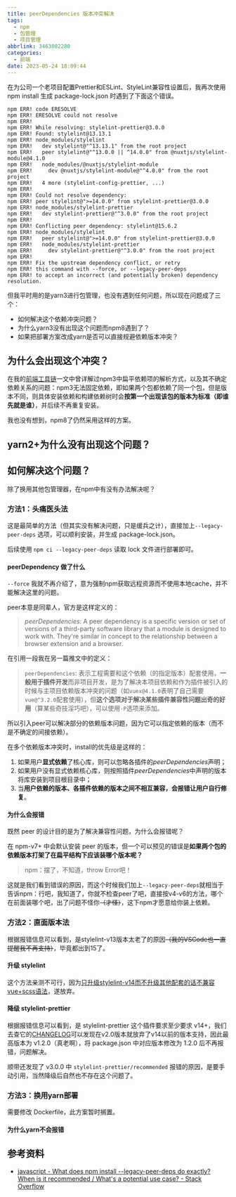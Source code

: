 ```yaml
---
title: peerDependencies 版本冲突解决
tags:
  - npm
  - 包管理
  - 项目管理
abbrlink: 3463082280
categories:
  - 前端
date: 2023-05-24 18:09:44
---
```


在为公司一个老项目配置Prettier和ESLint、StyleLint兼容性设置后，我再次使用 npm install 生成 package-lock.json 时遇到了下面这个错误。

<!--more-->

```log
npm ERR! code ERESOLVE
npm ERR! ERESOLVE could not resolve
npm ERR!
npm ERR! While resolving: stylelint-prettier@3.0.0
npm ERR! Found: stylelint@13.13.1
npm ERR! node_modules/stylelint
npm ERR!   dev stylelint@"^13.13.1" from the root project
npm ERR!   peer stylelint@"^13.0.0 || ^14.0.0" from @nuxtjs/stylelint-module@4.1.0
npm ERR!   node_modules/@nuxtjs/stylelint-module
npm ERR!     dev @nuxtjs/stylelint-module@"^4.0.0" from the root project
npm ERR!   4 more (stylelint-config-prettier, ...)
npm ERR!
npm ERR! Could not resolve dependency:
npm ERR! peer stylelint@">=14.0.0" from stylelint-prettier@3.0.0
npm ERR! node_modules/stylelint-prettier
npm ERR!   dev stylelint-prettier@"^3.0.0" from the root project
npm ERR!
npm ERR! Conflicting peer dependency: stylelint@15.6.2
npm ERR! node_modules/stylelint
npm ERR!   peer stylelint@">=14.0.0" from stylelint-prettier@3.0.0
npm ERR!   node_modules/stylelint-prettier
npm ERR!     dev stylelint-prettier@"^3.0.0" from the root project
npm ERR!
npm ERR! Fix the upstream dependency conflict, or retry
npm ERR! this command with --force, or --legacy-peer-deps
npm ERR! to accept an incorrect (and potentially broken) dependency resolution.
```

但我平时用的是yarn3进行包管理，也没有遇到任何问题，所以现在问题成了三个：

- 如何解决这个依赖冲突问题？
- 为什么yarn3没有出现这个问题而npm8遇到了？
- 如果把部署方案改成yarn是否可以直接规避依赖版本冲突？

## 为什么会出现这个冲突？

在我的[前端工具链]()一文中曾详解过npm3中扁平依赖项的解析方式，以及其不确定依赖关系的问题：npm3无法固定依赖，即如果两个包都依赖了同一个包，但是版本不同，则具体安装依赖和构建依赖树时会**按第一个出现该包的版本为标准（即谁先就是谁）**，并后续不再重复安装。

我也没有想到，npm8了仍然采用这样的方案。

## yarn2+为什么没有出现这个问题？

## 如何解决这个问题？

除了换用其他包管理器，在npm中有没有办法解决呢？

### 方法1：头痛医头法

这是最简单的方法（但其实没有解决问题，只是缓兵之计），直接加上`--legacy-peer-deps` 选项，可以顺利安装，并生成 package-lock.json。

后续使用 `npm ci --legacy-peer-deps` 读取 lock 文件进行部署即可。

#### peerDependency 做了什么

`--force` 我就不再介绍了，意为强制npm获取远程资源而不使用本地cache，并不能解决这里的问题。

peer本意是同辈人，官方是这样定义的：

> _peerDependencies_: A peer dependency is a specific version or set of versions of a third-party software library that a module is designed to work with. They're similar in concept to the relationship between a browser extension and a browser.

在引用一段我在另一篇推文中的定义：

> `peerDependencies`: 表示工程需要和这个依赖（的指定版本）配套使用，**一般用于插件开发**而非项目开发，是为了解决本项目依赖和作为插件被引入的时候与主项目依赖版本冲突的问题（如`vuex@4.1.0`表明了自己需要`vue@^3.2.0`配套使用），但**这个选项对于解决某些插件兼容性问题出奇的好用**（算某些奇技淫巧吧），可以使用`-P`选项来添加。

所以引入peer可以解决部分的依赖版本问题，因为它可以指定依赖的版本（而不是不确定的间接依赖）。

在多个依赖版本冲突时，install的优先级是这样的：

1. 如果用户**显式依赖**了核心库，则可以忽略各插件的*peerDependencies*声明；
2. 如果用户没有显式依赖核心库，则按照插件*peerDependencies*中声明的版本将库安装到项目根目录中；
3. 当**用户依赖的版本、各插件依赖的版本之间不相互兼容，会报错让用户自行修复**。

#### 为什么会报错

既然 peer 的设计目的是为了解决兼容性问题，为什么会报错呢？

在 npm-v7+ 中会默认安装 peer 的版本，但一个可以预见的错误是**如果两个包的依赖版本打架了在扁平结构下应该装哪个版本呢？**

> npm：摆了，不知道，throw Error吧！

这就是我们看到错误的原因，而这个时候我们加上`--legacy-peer-deps`就相当于告诉npm：行吧，我知道了，你就不检查peer了吧，直接按v4-v6的方法，哪个在前面装哪个吧，出了问题不怪你~~（才怪）~~，这下npm才愿意给你装上依赖。

### 方法2：直面版本法

根据报错信息可以看到，是stylelint-v13版本太老了的原因~~（我的VSCode也一直提醒我不再支持）~~，毕竟都出到15了。

#### 升级 stylelint

这个方法亲测不可行，因为[只升级stylelint-v14而不升级其他配套的话不兼容vue+scss语法](https://blog.csdn.net/qq1014156094/article/details/122456439)，遂放弃。

#### 降级 stylelint-prettier

根据报错信息可以看到，是 stylelint-prettier 这个插件要求至少要求 v14+，我们去查它的[CHANGELOG](https://github.com/prettier/stylelint-prettier/blob/main/CHANGELOG.md)可以发现在v2.0版本就放弃了v14以前的版本支持，因此最高版本为 v1.2.0（真老啊），将 package.json 中对应版本修改为 1.2.0 后不再报错，问题解决。

顺带还发现了 v3.0.0 中 `stylelint-prettier/recommended` 报错的原因，是要手动引用，当然降级后自然也不存在这个问题了。

### 方法3：换用yarn部署

需要修改 Dockerfile，此方案暂时搁置。

#### 为什么yarn不会报错

## 参考资料

- [javascript - What does npm install --legacy-peer-deps do exactly? When is it recommended / What's a potential use case? - Stack Overflow](https://stackoverflow.com/questions/66239691/what-does-npm-install-legacy-peer-deps-do-exactly-when-is-it-recommended-wh)
